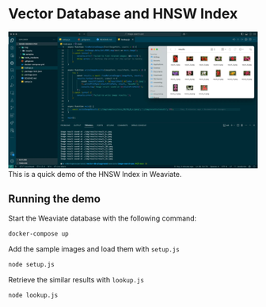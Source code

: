 # Vector Database and HNSW Index
![results](assets/results.png)
This is a quick demo of the HNSW Index in Weaviate.

## Running the demo
Start the Weaviate database with the following command:
```bash
docker-compose up
```

Add the sample images and load them with `setup.js`
```bash
node setup.js
```

Retrieve the similar results with `lookup.js`
```bash
node lookup.js
```
